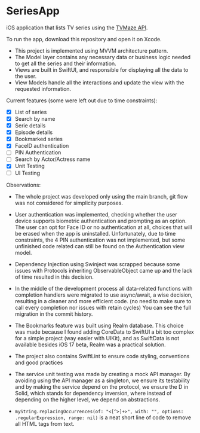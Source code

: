 # SeriesApp
iOS application that lists TV series using the [TVMaze API](https://www.tvmaze.com/api).

To run the app, download this repository and open it on Xcode.

* This project is implemented using MVVM architecture pattern.
* The Model layer contains any necessary data or business logic needed to get all the series and their information.
* Views are built in SwiftUI, and responsible for displaying all the data to the user.
* View Models handle all the interactions and update the view with the requested information.

Current features (some were left out due to time constraints):
- [x] List of series
- [x] Search by name
- [x] Serie details
- [x] Episode details
- [x] Bookmarked series
- [x] FaceID authentication
- [ ] PIN Authentication
- [ ] Search by Actor/Actress name
- [x] Unit Testing
- [ ] UI Testing

Observations:
* The whole project was developed only using the main branch, git flow was not considered for simplicity purposes.

* User authentication was implemented, checking whether the user device supports biometric authentication and prompting as an option. The user can opt for Face ID or no authentication at all, choices that will be erased when the app is uninstalled. Unfortunately, due to time constraints, the 4 PIN authentication was not implemented, but some unfinished code related can still be found on the Authentication view model.

* Dependency Injection using Swinject was scrapped because some issues with Protocols inheriting ObservableObject came up and the lack of time resulted in this decision.

* In the middle of the development process all data-related functions with completion handlers were migrated to use async/await, a wise decision, resulting in a cleaner and more efficient code. (no need to make sure to call every completion nor issues with retain cycles) You can see the full migration in the commit history.

* The Bookmarks feature was built using Realm database. This choice was made because I found adding CoreData to SwiftUI a bit too complex for a simple project (way easier with UIKit), and as SwiftData is not available besides iOS 17 beta, Realm was a practical solution.

* The project also contains SwiftLint to ensure code styling, conventions and good practices

* The service unit testing was made by creating a mock API manager. By avoiding using the API manager as a singleton, we ensure its testability and by making the service depend on the protocol, we ensure the D in Solid, which stands for dependency inversion, where instead of depending on the higher level, we depend on abstractions.

* `myString.replacingOccurrences(of: "<[^>]+>", with: "", options: .regularExpression, range: nil)` is a neat short line of code to remove all HTML tags from text.

